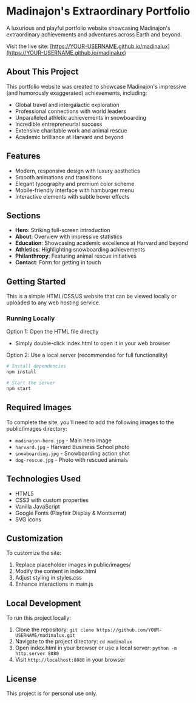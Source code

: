 # Madinajon's Extraordinary Portfolio

A luxurious and playful portfolio website showcasing Madinajon's extraordinary achievements and adventures across Earth and beyond.

Visit the live site: [https://YOUR-USERNAME.github.io/madinalux](https://YOUR-USERNAME.github.io/madinalux)

## About This Project

This portfolio website was created to showcase Madinajon's impressive (and humorously exaggerated) achievements, including:

- Global travel and intergalactic exploration
- Professional connections with world leaders
- Unparalleled athletic achievements in snowboarding
- Incredible entrepreneurial success
- Extensive charitable work and animal rescue
- Academic brilliance at Harvard and beyond

## Features

- Modern, responsive design with luxury aesthetics
- Smooth animations and transitions
- Elegant typography and premium color scheme
- Mobile-friendly interface with hamburger menu
- Interactive elements with subtle hover effects

## Sections

- **Hero**: Striking full-screen introduction
- **About**: Overview with impressive statistics
- **Education**: Showcasing academic excellence at Harvard and beyond
- **Athletics**: Highlighting snowboarding achievements
- **Philanthropy**: Featuring animal rescue initiatives
- **Contact**: Form for getting in touch

## Getting Started

This is a simple HTML/CSS/JS website that can be viewed locally or uploaded to any web hosting service.

### Running Locally

Option 1: Open the HTML file directly
- Simply double-click index.html to open it in your web browser

Option 2: Use a local server (recommended for full functionality)
```bash
# Install dependencies
npm install

# Start the server
npm start
```

## Required Images

To complete the site, you'll need to add the following images to the public/images directory:

- `madinajon-hero.jpg` - Main hero image 
- `harvard.jpg` - Harvard Business School photo
- `snowboarding.jpg` - Snowboarding action shot
- `dog-rescue.jpg` - Photo with rescued animals

## Technologies Used

- HTML5
- CSS3 with custom properties
- Vanilla JavaScript
- Google Fonts (Playfair Display & Montserrat)
- SVG icons

## Customization

To customize the site:
1. Replace placeholder images in public/images/
2. Modify the content in index.html
3. Adjust styling in styles.css
4. Enhance interactions in main.js 

## Local Development

To run this project locally:

1. Clone the repository: `git clone https://github.com/YOUR-USERNAME/madinalux.git`
2. Navigate to the project directory: `cd madinalux`
3. Open index.html in your browser or use a local server: `python -m http.server 8080`
4. Visit `http://localhost:8080` in your browser

## License

This project is for personal use only. 